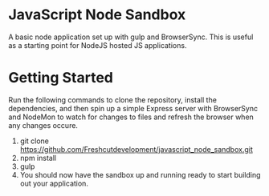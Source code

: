# JavaScript Node Sandbox
A basic node application set up with gulp and BrowserSync. This is useful as a starting point for NodeJS hosted JS applications.

# Getting Started
Run the following commands to clone the repository, install the dependencies, and then spin up a simple Express server with BrowserSync and NodeMon to watch for changes to files and refresh the browser when any changes occure.

1. git clone https://github.com/Freshcutdevelopment/javascript_node_sandbox.git
2. npm install
3. gulp
4. You should now have the sandbox up and running ready to start building out your application.
